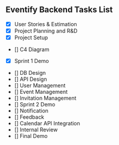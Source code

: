 ## Eventify Backend Tasks List
- [x] User Stories & Estimation
- [x] Project Planning and R&D
- [x] Project Setup
- [] C4 Diagram
- [x] Sprint 1 Demo
- [] DB Design
- [] API Design
- [] User Management
- [] Event Management
- [] Invitation Management
- [] Sprint 2 Demo
- [] Notification
- [] Feedback
- [] Calendar API Integration
- [] Internal Review
- [] Final Demo